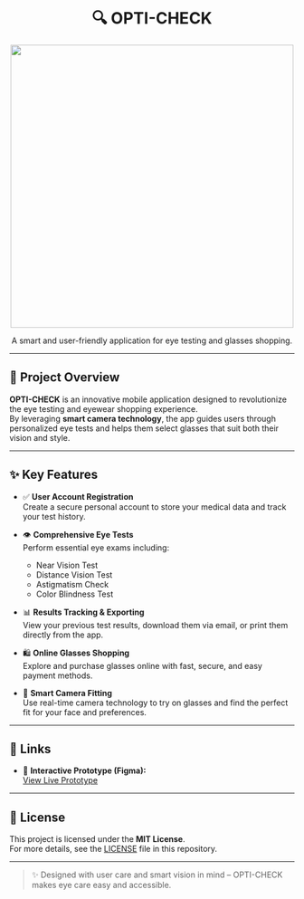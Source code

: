 <h1 align="center">🔍 OPTI-CHECK</h1>

<p align="center">
  <img src="https://github.com/user-attachments/assets/c8a6000b-4036-4cf0-b6ff-bf39ffe4a42f" width="500"/>
</p>

<p align="center">
  A smart and user-friendly application for eye testing and glasses shopping.
</p>

---

## 📱 Project Overview

**OPTI-CHECK** is an innovative mobile application designed to revolutionize the eye testing and eyewear shopping experience.  
By leveraging **smart camera technology**, the app guides users through personalized eye tests and helps them select glasses that suit both their vision and style.

---

## ✨ Key Features

- ✅ **User Account Registration**  
  Create a secure personal account to store your medical data and track your test history.

- 👁️ **Comprehensive Eye Tests**  
  Perform essential eye exams including:
  - Near Vision Test  
  - Distance Vision Test  
  - Astigmatism Check  
  - Color Blindness Test

- 📊 **Results Tracking & Exporting**  
  View your previous test results, download them via email, or print them directly from the app.

- 🛍️ **Online Glasses Shopping**  
  Explore and purchase glasses online with fast, secure, and easy payment methods.

- 🤳 **Smart Camera Fitting**  
  Use real-time camera technology to try on glasses and find the perfect fit for your face and preferences.

---

## 🔗 Links

- 🎨 **Interactive Prototype (Figma):**  
  [View Live Prototype](https://www.figma.com/proto/5qE2XhNDyBYY0Ii86dwDUy/(-OPTI-CHECK-)?node-id=1-16&t=8338V2f8TMEFM5Yw-1)

---

## 📄 License

This project is licensed under the **MIT License**.  
For more details, see the [LICENSE](./LICENSE) file in this repository.

---

> ✨ Designed with user care and smart vision in mind – OPTI-CHECK makes eye care easy and accessible.
